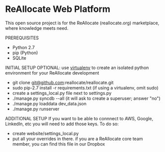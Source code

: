 ReAllocate Web Platform 
============================
This open source project is for the ReAllocate (reallocate.org) marketplace, where knowledge meets need.

PREREQUISITES

- Python 2.7
- pip (Python)
- SQLite

INITIAL SETUP
OPTIONAL: use [virtualenv](http://www.virtualenv.org/) to create an isolated python environment for your ReAllocate development

- git clone git@github.com:reallocate/reallocate.git
- sudo pip-2.7 install -r requirements.txt (if using a virtualenv, omit sudo)
- create a settings_local.py file next to settings.py
- ./manage.py syncdb --all (it will ask to create a superuser; answer "no")
- ./manage.py loaddata dev_data.json
- ./manage.py runserver

ADDITIONAL SETUP
If you want to be able to connnect to AWS, Google, LinkedIn, etc you will need to add those keys. To do so:

- create website/settings_local.py
- put all your overrides in there.  if you are a ReAllocate core team member, you can find this file in our Dropbox
